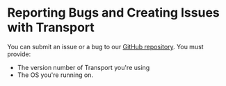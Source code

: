 # Reporting Bugs and Creating Issues with Transport

You can submit an issue or a bug to our [GitHub repository](https://github.com/vmware/transport/issues). You must provide:

- The version number of Transport you're using
- The OS you're running on.


